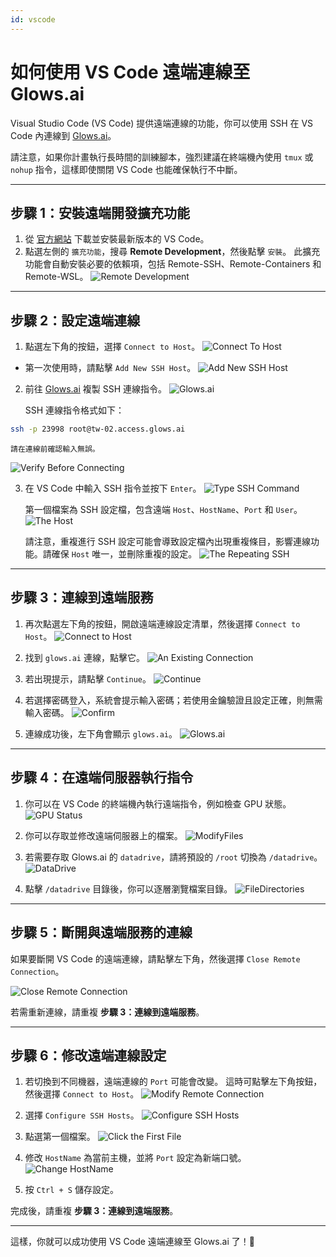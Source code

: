 ```yaml
---
id: vscode
---
```


# 如何使用 VS Code 遠端連線至 Glows.ai

Visual Studio Code (VS Code) 提供遠端連線的功能，你可以使用 SSH 在 VS Code 內連線到 [Glows.ai](https://glows.ai)。

請注意，如果你計畫執行長時間的訓練腳本，強烈建議在終端機內使用 `tmux` 或 `nohup` 指令，這樣即使關閉 VS Code 也能確保執行不中斷。

---

## **步驟 1：安裝遠端開發擴充功能**

1. 從 [官方網站](https://code.visualstudio.com/) 下載並安裝最新版本的 VS Code。
2. 點選左側的 `擴充功能`，搜尋 **Remote Development**，然後點擊 `安裝`。
  此擴充功能會自動安裝必要的依賴項，包括 Remote-SSH、Remote-Containers 和 Remote-WSL。
  ![Remote Development](../../../../tutorials-images/01.VSCode/01.RemoteDevelopment.png)

---

## **步驟 2：設定遠端連線**

1. 點選左下角的按鈕，選擇 `Connect to Host`。
![Connect To Host](../../../../tutorials-images/01.VSCode/02.Connect2Host.PNG)

- 第一次使用時，請點擊 `Add New SSH Host`。
![Add New SSH Host](../../../../tutorials-images/01.VSCode/03.AddNewSHHHost.PNG)

2. 前往 [Glows.ai](https://glows.ai) 複製 SSH 連線指令。
![Glows.ai](../../../../tutorials-images/01.VSCode/04.Glowsai.PNG)

    SSH 連線指令格式如下：

```bash
ssh -p 23998 root@tw-02.access.glows.ai
```

    請在連線前確認輸入無誤。
   ![Verify Before Connecting](../../../../tutorials-images/01.VSCode/05.VerifyBeforeConnecting.png)

3. 在 VS Code 中輸入 SSH 指令並按下 `Enter`。
![Type SSH Command](../../../../tutorials-images/01.VSCode/06.TypeSSHCommand.png)

    第一個檔案為 SSH 設定檔，包含遠端 `Host`、`HostName`、`Port` 和 `User`。
   ![The Host](../../../../tutorials-images/01.VSCode/07.TheHost.png)

    請注意，重複進行 SSH 設定可能會導致設定檔內出現重複條目，影響連線功能。請確保 `Host` 唯一，並刪除重複的設定。
    ![The Repeating SSH](../../../../tutorials-images/01.VSCode/08.TheRepeatingSSH.png)

---

## **步驟 3：連線到遠端服務**

1. 再次點選左下角的按鈕，開啟遠端連線設定清單，然後選擇 `Connect to Host`。
![Connect to Host](../../../../tutorials-images/01.VSCode/09.Connect2Host.png)

2. 找到 `glows.ai` 連線，點擊它。
![An Existing Connection](../../../../tutorials-images/01.VSCode/10.AnExistingConnection.png)

3. 若出現提示，請點擊 `Continue`。
![Continue](../../../../tutorials-images/01.VSCode/11.Continue.png)

4. 若選擇密碼登入，系統會提示輸入密碼；若使用金鑰驗證且設定正確，則無需輸入密碼。
![Confirm](../../../../tutorials-images/01.VSCode/12.Confirm.png)

5. 連線成功後，左下角會顯示 `glows.ai`。
![Glows.ai](../../../../tutorials-images/01.VSCode/13.GLowsai.png)

---

## **步驟 4：在遠端伺服器執行指令**

1. 你可以在 VS Code 的終端機內執行遠端指令，例如檢查 GPU 狀態。
![GPU Status](../../../../tutorials-images/01.VSCode/14.GPUStatus.png)

2. 你可以存取並修改遠端伺服器上的檔案。
![ModifyFiles](../../../../tutorials-images/01.VSCode/15.ModifyFiles.png)

3. 若需要存取 Glows.ai 的 `datadrive`，請將預設的 `/root` 切換為 `/datadrive`。
![DataDrive](../../../../tutorials-images/01.VSCode/16.DataDrive.png)

4. 點擊 `/datadrive` 目錄後，你可以逐層瀏覽檔案目錄。
![FileDirectories](../../../../tutorials-images/01.VSCode/17.FileDirectories.png)

---

## **步驟 5：斷開與遠端服務的連線**

如果要斷開 VS Code 的遠端連線，請點擊左下角，然後選擇 `Close Remote Connection`。

![Close Remote Connection](../../../../tutorials-images/01.VSCode/18.CloseRemoteConnection.png)

若需重新連線，請重複 **步驟 3：連線到遠端服務**。

---

## **步驟 6：修改遠端連線設定**

1. 若切換到不同機器，遠端連線的 `Port` 可能會改變。
   這時可點擊左下角按鈕，然後選擇 `Connect to Host`。
![Modify Remote Connection](../../../../tutorials-images/01.VSCode/19.ModifyRemoteConnection.png)

2. 選擇 `Configure SSH Hosts`。
![Configure SSH Hosts](../../../../tutorials-images/01.VSCode/20.ConfigureSSHHosts.png)

3. 點選第一個檔案。
![Click the First File](../../../../tutorials-images/01.VSCode/21.TheFirstFile.png)

4. 修改 `HostName` 為當前主機，並將 `Port` 設定為新端口號。
![Change HostName](../../../../tutorials-images/01.VSCode/22.ChageHostName.png)

5. 按 `Ctrl + S` 儲存設定。

完成後，請重複 **步驟 3：連線到遠端服務**。

---

這樣，你就可以成功使用 VS Code 遠端連線至 Glows.ai 了！🎉
